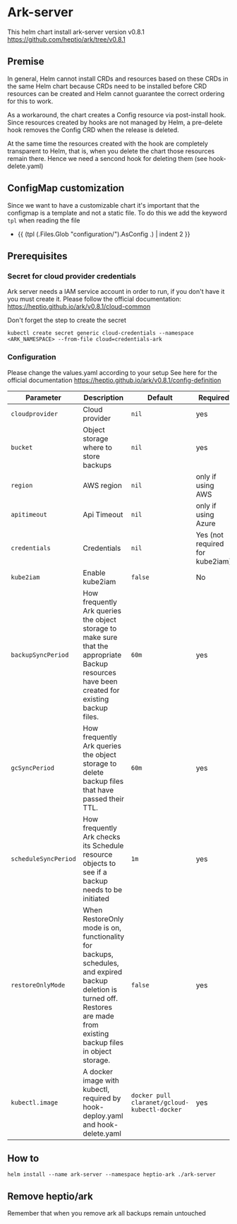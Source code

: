 # Ark-server

This helm chart install ark-server version v0.8.1
https://github.com/heptio/ark/tree/v0.8.1

## Premise
In general, Helm cannot install CRDs and resources based on these CRDs in the same Helm chart because CRDs need to be installed before CRD 
resources can be created and Helm cannot guarantee the correct ordering for this to work.

As a workaround, the chart creates a Config resource via post-install hook.
Since resources created by hooks are not managed by Helm, a pre-delete hook removes the Config CRD when the release is deleted.

At the same time the resources created with the hook are completely transparent to Helm, that is, when you delete the
chart those resources remain there. Hence we need a sencond hook for deleting them (see hook-delete.yaml)

## ConfigMap customization
Since we want to have a customizable chart it's important that the configmap is a template and not a static file.
To do this we add the keyword `tpl` when reading the file
- {{ (tpl (.Files.Glob "configuration/").AsConfig .) | indent 2 }}


## Prerequisites

### Secret for cloud provider credentials
Ark server needs a IAM service account in order to run, if you don't have it you must create it.
Please follow the official documentation: https://heptio.github.io/ark/v0.8.1/cloud-common

Don't forget the step to create the secret
```
kubectl create secret generic cloud-credentials --namespace <ARK_NAMESPACE> --from-file cloud=credentials-ark
```

### Configuration
Please change the values.yaml according to your setup
See here for the official documentation https://heptio.github.io/ark/v0.8.1/config-definition

Parameter | Description | Default | Required
--- | --- | --- | ---
`cloudprovider` | Cloud provider  | `nil` | yes
`bucket` | Object storage where to store backups  | `nil` | yes
`region` | AWS region  | `nil` | only if using AWS
`apitimeout` | Api Timeout  | `nil` | only if using Azure
`credentials` | Credentials  | `nil` | Yes (not required for kube2iam)
`kube2iam` | Enable kube2iam  | `false` | No
`backupSyncPeriod` | How frequently Ark queries the object storage to make sure that the appropriate Backup resources have been created for existing backup files. | `60m` | yes
`gcSyncPeriod` | How frequently Ark queries the object storage to delete backup files that have passed their TTL.  | `60m` | yes
`scheduleSyncPeriod` | How frequently Ark checks its Schedule resource objects to see if a backup needs to be initiated  | `1m` | yes
`restoreOnlyMode` | When RestoreOnly mode is on, functionality for backups, schedules, and expired backup deletion is turned off. Restores are made from existing backup files in object storage.  | `false` | yes
`kubectl.image` | A docker image with kubectl, required by hook-deploy.yaml and hook-delete.yaml  | `docker pull claranet/gcloud-kubectl-docker` | yes

## How to
```
helm install --name ark-server --namespace heptio-ark ./ark-server
```

## Remove heptio/ark
Remember that when you remove ark all backups remain untouched
